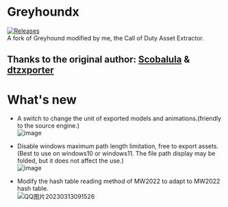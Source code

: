 # Greyhoundx
[![Releases](https://img.shields.io/github/downloads/dest1yo/Greyhoundx/total.svg)](https://github.com/dest1yo/Greyhoundx/releases)  
A fork of Greyhound modified by me, the Call of Duty Asset Extractor.  
## Thanks to the original author: [Scobalula](https://github.com/Scobalula) & [dtzxporter](https://github.com/dtzxporter)  

# What's new
* A switch to change the unit of exported models and animations.(friendly to the source engine.)  
![image](https://user-images.githubusercontent.com/60915288/224821799-70fe9e83-396c-4098-949f-e840553dd816.png)  

* Disable windows maximum path length limitation, free to export assets.  
(Best to use on windows10 or windows11. The file path display may be folded, but it does not affect the use.)  
![image](https://user-images.githubusercontent.com/60915288/224823156-21136d9e-52e4-4ed1-8c26-ddd543801484.png)  

* Modify the hash table reading method of MW2022 to adapt to MW2022 hash table.  
![QQ图片20230313091526](https://user-images.githubusercontent.com/60915288/224822943-7a2eab12-d130-4e34-bd03-501a5803c79b.png)  
